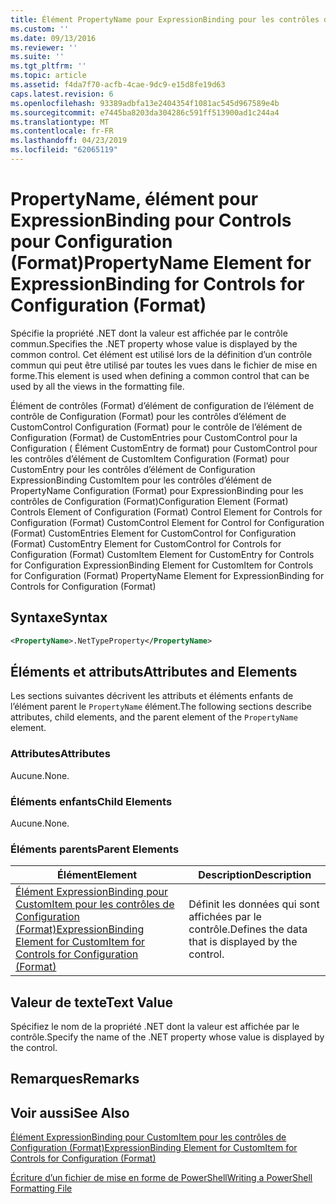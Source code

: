 ```yaml
---
title: Élément PropertyName pour ExpressionBinding pour les contrôles de Configuration (Format) | Microsoft Docs
ms.custom: ''
ms.date: 09/13/2016
ms.reviewer: ''
ms.suite: ''
ms.tgt_pltfrm: ''
ms.topic: article
ms.assetid: f4da7f70-acfb-4cae-9dc9-e15d8fe19d63
caps.latest.revision: 6
ms.openlocfilehash: 93389adbfa13e2404354f1081ac545d967589e4b
ms.sourcegitcommit: e7445ba8203da304286c591ff513900ad1c244a4
ms.translationtype: MT
ms.contentlocale: fr-FR
ms.lasthandoff: 04/23/2019
ms.locfileid: "62065119"
---
```

# <a name="propertyname-element-for-expressionbinding-for-controls-for-configuration-format"></a><span data-ttu-id="21d31-102">PropertyName, élément pour ExpressionBinding pour Controls pour Configuration (Format)</span><span class="sxs-lookup"><span data-stu-id="21d31-102">PropertyName Element for ExpressionBinding for Controls for Configuration (Format)</span></span>

<span data-ttu-id="21d31-103">Spécifie la propriété .NET dont la valeur est affichée par le contrôle commun.</span><span class="sxs-lookup"><span data-stu-id="21d31-103">Specifies the .NET property whose value is displayed by the common control.</span></span> <span data-ttu-id="21d31-104">Cet élément est utilisé lors de la définition d’un contrôle commun qui peut être utilisé par toutes les vues dans le fichier de mise en forme.</span><span class="sxs-lookup"><span data-stu-id="21d31-104">This element is used when defining a common control that can be used by all the views in the formatting file.</span></span>

<span data-ttu-id="21d31-105">Élément de contrôles (Format) d’élément de configuration de l’élément de contrôle de Configuration (Format) pour les contrôles d’élément de CustomControl Configuration (Format) pour le contrôle de l’élément de Configuration (Format) de CustomEntries pour CustomControl pour la Configuration ( Élément CustomEntry de format) pour CustomControl pour les contrôles d’élément de CustomItem Configuration (Format) pour CustomEntry pour les contrôles d’élément de Configuration ExpressionBinding CustomItem pour les contrôles d’élément de PropertyName Configuration (Format) pour ExpressionBinding pour les contrôles de Configuration (Format)</span><span class="sxs-lookup"><span data-stu-id="21d31-105">Configuration Element (Format) Controls Element of Configuration (Format) Control Element for Controls for Configuration (Format) CustomControl Element for Control for Configuration (Format) CustomEntries Element for CustomControl for Configuration (Format) CustomEntry Element for CustomControl for Controls for Configuration (Format) CustomItem Element for CustomEntry for Controls for Configuration ExpressionBinding Element for CustomItem for Controls for Configuration (Format) PropertyName Element for ExpressionBinding for Controls for Configuration (Format)</span></span>

## <a name="syntax"></a><span data-ttu-id="21d31-106">Syntaxe</span><span class="sxs-lookup"><span data-stu-id="21d31-106">Syntax</span></span>

```xml
<PropertyName>.NetTypeProperty</PropertyName>
```

## <a name="attributes-and-elements"></a><span data-ttu-id="21d31-107">Éléments et attributs</span><span class="sxs-lookup"><span data-stu-id="21d31-107">Attributes and Elements</span></span>

<span data-ttu-id="21d31-108">Les sections suivantes décrivent les attributs et éléments enfants de l’élément parent le `PropertyName` élément.</span><span class="sxs-lookup"><span data-stu-id="21d31-108">The following sections describe attributes, child elements, and the parent element of the `PropertyName` element.</span></span>

### <a name="attributes"></a><span data-ttu-id="21d31-109">Attributes</span><span class="sxs-lookup"><span data-stu-id="21d31-109">Attributes</span></span>

<span data-ttu-id="21d31-110">Aucune.</span><span class="sxs-lookup"><span data-stu-id="21d31-110">None.</span></span>

### <a name="child-elements"></a><span data-ttu-id="21d31-111">Éléments enfants</span><span class="sxs-lookup"><span data-stu-id="21d31-111">Child Elements</span></span>

<span data-ttu-id="21d31-112">Aucune.</span><span class="sxs-lookup"><span data-stu-id="21d31-112">None.</span></span>

### <a name="parent-elements"></a><span data-ttu-id="21d31-113">Éléments parents</span><span class="sxs-lookup"><span data-stu-id="21d31-113">Parent Elements</span></span>

|<span data-ttu-id="21d31-114">Élément</span><span class="sxs-lookup"><span data-stu-id="21d31-114">Element</span></span>|<span data-ttu-id="21d31-115">Description</span><span class="sxs-lookup"><span data-stu-id="21d31-115">Description</span></span>|
|-------------|-----------------|
|[<span data-ttu-id="21d31-116">Élément ExpressionBinding pour CustomItem pour les contrôles de Configuration (Format)</span><span class="sxs-lookup"><span data-stu-id="21d31-116">ExpressionBinding Element for CustomItem for Controls for Configuration (Format)</span></span>](./expressionbinding-element-for-customitem-for-controls-for-configuration-format.md)|<span data-ttu-id="21d31-117">Définit les données qui sont affichées par le contrôle.</span><span class="sxs-lookup"><span data-stu-id="21d31-117">Defines the data that is displayed by the control.</span></span>|

## <a name="text-value"></a><span data-ttu-id="21d31-118">Valeur de texte</span><span class="sxs-lookup"><span data-stu-id="21d31-118">Text Value</span></span>

<span data-ttu-id="21d31-119">Spécifiez le nom de la propriété .NET dont la valeur est affichée par le contrôle.</span><span class="sxs-lookup"><span data-stu-id="21d31-119">Specify the name of the .NET property whose value is displayed by the control.</span></span>

## <a name="remarks"></a><span data-ttu-id="21d31-120">Remarques</span><span class="sxs-lookup"><span data-stu-id="21d31-120">Remarks</span></span>

## <a name="see-also"></a><span data-ttu-id="21d31-121">Voir aussi</span><span class="sxs-lookup"><span data-stu-id="21d31-121">See Also</span></span>

[<span data-ttu-id="21d31-122">Élément ExpressionBinding pour CustomItem pour les contrôles de Configuration (Format)</span><span class="sxs-lookup"><span data-stu-id="21d31-122">ExpressionBinding Element for CustomItem for Controls for Configuration (Format)</span></span>](./expressionbinding-element-for-customitem-for-controls-for-configuration-format.md)

[<span data-ttu-id="21d31-123">Écriture d’un fichier de mise en forme de PowerShell</span><span class="sxs-lookup"><span data-stu-id="21d31-123">Writing a PowerShell Formatting File</span></span>](./writing-a-powershell-formatting-file.md)
